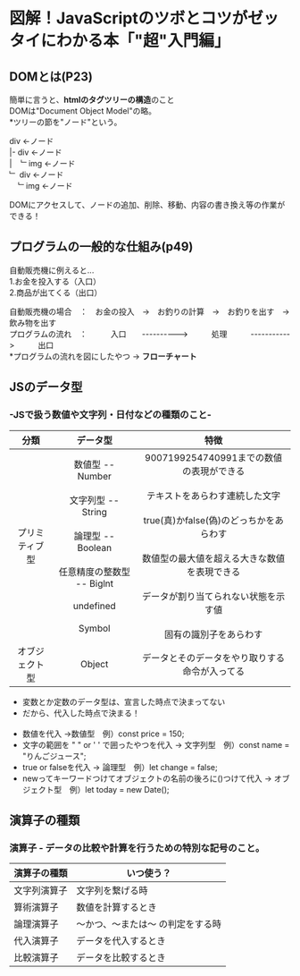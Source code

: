 # 図解！JavaScriptのツボとコツがゼッタイにわかる本「"超"入門編」

## DOMとは(P23)
簡単に言うと、**htmlのタグツリーの構造**のこと  
DOMは"Document Object Model"の略。  
*ツリーの節を"ノード"という。  

div ←ノード  
|- div ←ノード  
|&nbsp;&nbsp;&nbsp;&nbsp;﹂img ←ノード  
﹂ div ←ノード  
&nbsp;&nbsp;&nbsp;&nbsp;﹂img ←ノード
  
DOMにアクセスして、ノードの追加、削除、移動、内容の書き換え等の作業ができる！
  
  
## プログラムの一般的な仕組み(p49)
自動販売機に例えると...  
1.お金を投入する（入口）  
2.商品が出てくる（出口）  
  
  自動販売機の場合　：　お金の投入　→　お釣りの計算　→　お釣りを出す　→　飲み物を出す  
  プログラムの流れ　：　　　入口　　---------->　　　処理　　　----------->　　　出口  
  *プログラムの流れを図にしたやつ -> **フローチャート**  


## JSのデータ型
### -JSで扱う数値や文字列・日付などの種類のこと-
| 分類           | データ型                                                                                                                             | 特徴                                                                                                                                                                                                                                                        | 
| :------------: | :----------------------------------------------------------------------------------------------------------------------------------: | :---------------------------------------------------------------------------------------------------------------------------------------------------------------------------------------------------------------------------------------------------------: | 
| プリミティブ型 | 数値型 -- Number<br><br>文字列型 -- String<br><br>論理型 -- Boolean<br><br>任意精度の整数型 -- Biglnt<br><br>undefined<br><br>Symbol | 9007199254740991までの数値の表現ができる<br><br>テキストをあらわす連続した文字<br><br>true(真)かfalse(偽)のどっちかをあらわす<br><br>数値型の最大値を超える大きな数値を表現できる<br><br>データが割り当てられない状態を示す値<br><br>固有の識別子をあらわす | 
| オブジェクト型 | Object                                                                                                                               | データとそのデータをやり取りする命令が入ってる                                                                                                                                                                                                              | 
  
- 変数とか定数のデータ型は、宣言した時点で決まってない
- だから、代入した時点で決まる！<br><br>
- 数値を代入 ->数値型　例）const price = 150;
- 文字の範囲を " " or ' ' で囲ったやつを代入 -> 文字列型　例）const name = "りんごジュース";
- true or falseを代入 -> 論理型　例）let change = false;
- newってキーワードつけてオブジェクトの名前の後ろに()つけて代入 -> オブジェクト型　例）let today = new Date();

## 演算子の種類
### 演算子 - データの比較や計算を行うための特別な記号のこと。

| 演算子の種類 | いつ使う？                        | 
| ------------ | --------------------------------- | 
| 文字列演算子 | 文字列を繋げる時                  | 
| 算術演算子   | 数値を計算するとき                | 
| 論理演算子   | 〜かつ、〜または〜 の判定をする時 | 
| 代入演算子   | データを代入するとき              | 
| 比較演算子   | データを比較するとき              | 